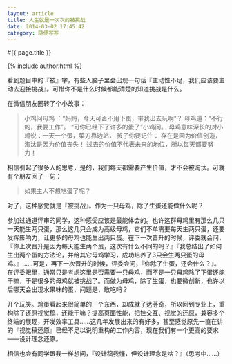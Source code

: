 ```yaml
---
layout: article
title: 人生就是一次次的被挑战
date: 2014-03-02 17:45:42
category: 随便写写
---
```


#{{ page.title }}

{% include author.html %}

看到题目中的『被』字，有些人脑子里会出现一句话『主动性不足，我们应该要主动去迎接挑战』。可惜你不是什么时候都能清楚的知道挑战是什么。

在微信朋友圈转了个小故事：

> 小鸡问母鸡 ：“妈妈，今天可否不用下蛋，带我出去玩啊”？ 
> 母鸡道：“不行的，我要工作”。
> “可你已经下了许多的蛋了”小鸡问。
> 母鸡意味深长的对小鸡说：一天一个蛋，菜刀靠边站，
> 孩子你要记住：
> 存在是因为价值创造，淘汰是因为价值丧失！
> 过去的价值不代表未来的地位，所以每天都要努力！

相信引起了很多人的思考，是的，我们每天都需要产生价值，才不会被淘汰。可就有个朋友回了一句：

> 如果主人不想吃蛋了呢？

对了，这种感觉就是『被挑战』。作为一只母鸡，除了生蛋还能做什么呢？

参加过通道评审的同学，这种感受应该是最能体会的。也许这群母鸡里有那么几只一天能生两只蛋，那么这几只会成为高级母鸡，它们不单需要每天生两只蛋，还要发挥影响力，让更多的母鸡也能生出两只蛋。在下一次晋升的时候，评委就会问，『你上次晋升是因为每天能生两个蛋，这次有什么不同的吗？』『我总结出了如何生出两个蛋的方法论，并给其它母鸡学习，成功培养了3只会生两只蛋的母鸡。』……可是，再下一次晋升的时候，评委会问，『你除了生蛋，还会什么？』。在评委眼里，通常只是考虑这里是否需要一只母鸡，而不是一只母鸡除了下蛋还能干嘛，于是很多的母鸡就被挑战了。而做为母鸡，除了生蛋，也要微创新，也许以后哪天会出现水果味的蛋，问题是，敢吃吗？

开个玩笑。鸡蛋看起来很简单的一个东西，却成就了达芬奇，所以回到专业上，重构除了还原视觉稿，还能干嘛？提高页面性能，把控交互、视觉的还原，兼容多个终端的展现，开发效率工具……这几年发展出来的有好多，甚至感觉原先一直在讲的『视觉稿还原』已经不足以说明重构的工作内容，现在我们有一个更高的要求——设计理念还原。

相信也会有同学跟我一样想问，『设计稿我懂，但设计理念是啥？』（思考中……）
